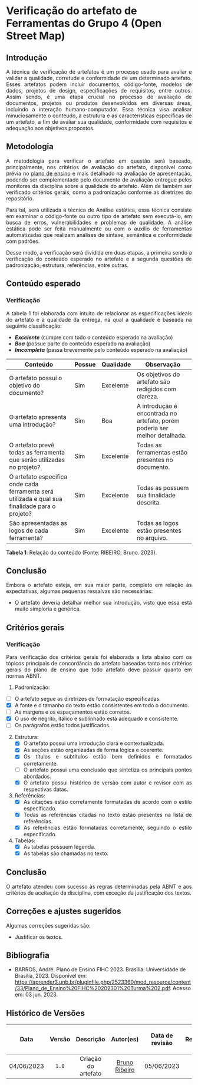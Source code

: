 <div class="body">

# Verificação do artefato de Ferramentas do Grupo 4 (Open Street Map)

## Introdução
  
<div align="justify">
  
A técnica de verificação de artefatos é um processo usado para avaliar e validar a qualidade, corretude e conformidade de um determinado artefato. Esses artefatos podem incluir documentos, código-fonte, modelos de dados, projetos de design, especificações de requisitos, entre outros. Assim sendo, é uma etapa crucial no processo de avaliação de documentos, projetos ou produtos desenvolvidos em diversas áreas, incluindo a interação humano-computador. Essa técnica visa analisar minuciosamente o conteúdo, a estrutura e as características específicas de um artefato, a fim de avaliar sua qualidade, conformidade com requisitos e adequação aos objetivos propostos.
 
</div>

## Metodologia
  
<div align="justify">
  
A metodologia para verificar o artefato em questão será baseado, principalmente, nos critérios de avaliação do artefato, disponível como prévia no [plano de ensino](https://aprender3.unb.br/pluginfile.php/2523360/mod_resource/content/33/Plano_de_Ensino%20FIHC%20202301%20Turma%202.pdf) e mais detalhado na avaliação de apresentação, podendo ser complementado pelo documento de avaliação entregue pelos monitores da disciplina sobre a qualidade do artefato. Além de também ser verificado critérios gerais, como a padronização conforme as diretrizes do repositório.
  
Para tal, será utilizada a técnica de Análise estática, essa técnica consiste em examinar o código-fonte ou outro tipo de artefato sem executá-lo, em busca de erros, vulnerabilidades e problemas de qualidade. A análise estática pode ser feita manualmente ou com o auxílio de ferramentas automatizadas que realizam análises de sintaxe, semântica e conformidade com padrões.
  
Desse modo, a verificação será dividida em duas etapas, a primeira sendo a verificação do conteúdo esperado no artefato e a segunda questões de padronização, estrutura, referências, entre outras.

</div>
  
## Conteúdo esperado
  
### Verificação
  
<div align="justify">
  
A tabela 1 foi elaborada com intuito de relacionar as especificações ideais do artefato e a qualidade da entrega, na qual a qualidade é baseada na seguinte classificação:
  
  - **_Excelente_** (cumpre com todo o conteúdo esperado na avaliação)
  - **_Boa_** (possue parte do conteúdo esperado na avaliação)
  - **_Imcompleta_** (passa brevemente pelo conteúdo esperado na avaliação)

</div>
  
| Conteúdo | Possue | Qualidade | Observação |
| -------- | ------ | --------- | ---------- |
| O artefato possui o objetivo do documento? | Sim | Excelente | Os objetivos do artefato são redigidos com clareza. |
| O artefato apresenta uma introdução? | Sim | Boa | A introdução é encontrada no artefato, porém poderia ser melhor detalhada. |
| O artefato prevê todas as ferramenta que serão utilizadas no projeto? | Sim | Excelente | Todas as ferramentas estão presentes no documento. |
| O artefato especifica onde cada ferramenta será utilizada e qual sua finalidade para o projeto? | Sim | Excelente | Todas as possuem sua finalidade descrita. |
| São apresentadas as logos de cada ferramenta? | Sim | Excelente | Todas as logos estão presentes no arquivo. |
<p> <b>Tabela 1</b>: Relação do conteúdo (Fonte: RIBEIRO, Bruno. 2023). </p>
  
## Conclusão
  
<div align="justify">
  
Embora o artefato esteja, em sua maior parte, completo em relação às expectativas, algumas pequenas ressalvas são necessárias:
  
  - O artefato deveria detalhar melhor sua introdução, visto que essa está muito simploria e genérica.
 
</div>
  
## Critérios gerais
  
### Verificação
  
<div align="justify">
  
  Para verificação dos critérios gerais foi elaborada a lista abaixo com os tópicos principais de concordância do artefato baseadas tanto nos critérios gerais do plano de ensino que todo artefato deve possuir quanto em normas ABNT.

1. Padronização:
  - [ ] O artefato segue as diretrizes de formatação especificadas.
  - [X] A fonte e o tamanho do texto estão consistentes em todo o documento.
  - [ ] As margens e os espaçamentos estão corretos.
  - [X] O uso de negrito, itálico e sublinhado está adequado e consistente.
  - [ ] Os parágrafos estão todos justificados.
  
2. Estrutura:
   - [X] O artefato possui uma introdução clara e contextualizada.
   - [X] As seções estão organizadas de forma lógica e coerente.
   - [X] Os títulos e subtítulos estão bem definidos e formatados corretamente.
   - [ ] O artefato possui uma conclusão que sintetiza os principais pontos abordados.
   - [X] O artefato possui histórico de versão com autor e revisor com as respectivas datas.

3. Referências:
   - [X] As citações estão corretamente formatadas de acordo com o estilo especificado.
   - [X] Todas as referências citadas no texto estão presentes na lista de referências.
   - [X] As referências estão formatadas corretamente, seguindo o estilo especificado.

4. Tabelas:
   - [X] As tabelas possuem legenda.
   - [X] As tabelas são chamadas no texto.

</div>
  
## Conclusão
  
<div align="justify">
  
O artefato atendeu com sucesso às regras determinadas pela ABNT e aos critérios de aceitação da disciplina, com exceção da justificação dos textos.

</div>
  
## Correções e ajustes sugeridos
  
<div align="justify">
  
Algumas correções sugeridas são:
  
  - Justificar os textos.
 
</div>
  
## Bibliografia
  
  - BARROS, André. Plano de Ensino FIHC 2023. Brasília: Universidade de Brasília, 2023. Disponível em: <https://aprender3.unb.br/pluginfile.php/2523360/mod_resource/content/33/Plano_de_Ensino%20FIHC%20202301%20Turma%202.pdf>. Acesso em: 03 jun. 2023.
  
## Histórico de Versões
  
| <p align="center">Data</p> | <p align="center">Versão</p> | <p align="center">Descrição</p> | <p align="center">Autor(es)</p> | <p align="center">Data de revisão</p> | <p align="center">Revisor(es)</p> |
| :------------------------: | :--------------------------: | :-----------------------------: | :-----------------------------: | :-----------------------------------: | :-------------------------------: |
| 04/06/2023 | `1.0` | Criação do artefato |  [Bruno Ribeiro](https://github.com/BrunoRiibeiro) | 05/06/2023 | [Lucas Gobbi](https://github.com/LucasBergholz) |
  
</div>
